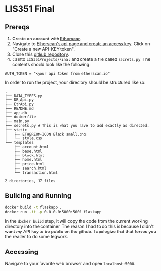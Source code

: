 # LIS351 Final
## Prereqs
1. Create an account with [Etherscan](https://etherscan.io/register).
2. Navigate to [Etherscan's api page and create an access key](https://etherscan.io/myapikey).
Click on "Create a new API-KEY token".
3. Clone this [github repository](https://github.com/ekivolowitz/LIS351Projects).
4. `cd` into `LIS351Projects/Final` and create a file called `secrets.py`. The contents should look like the following:
```python3
AUTH_TOKEN = "<your api token from etherscan.io"
```

In order to run the project, your directory should be structured like so:
```
.
├── DATA_TYPES.py
├── DB_Api.py
├── EthApi.py
├── README.md
├── app.db
├── dockerfile
├── main.py
├── secrets.py # This is what you have to add exactly as directed.
├── static
│   ├── ETHEREUM-ICON_Black_small.png
│   └── style.css
└── templates
    ├── account.html
    ├── base.html
    ├── block.html
    ├── home.html
    ├── price.html
    ├── search.html
    └── transaction.html

2 directories, 17 files

```
## Building and Running
```bash
docker build -t flaskapp .
docker run -it -p 0.0.0.0:5000:5000 flaskapp
```
In the `docker build` step, it will copy the code from the current working directory into the container. 
The reason I had to do this is because I didn't want *my* API key to be public on the github.
I apologize that that forces you the reader to do some legwork. 
## Accessing
Navigate to your favorite web browser and open `localhost:5000`.
